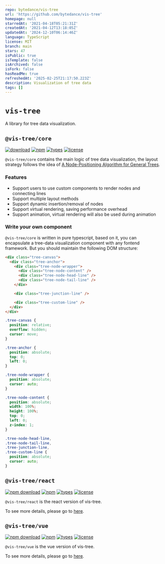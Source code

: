 ```yaml
---
repo: bytedance/vis-tree
url: 'https://github.com/bytedance/vis-tree'
homepage: null
starredAt: '2021-04-18T05:21:31Z'
createdAt: '2021-04-12T13:18:05Z'
updatedAt: '2024-12-10T06:14:46Z'
language: TypeScript
license: MIT
branch: main
stars: 47
isPublic: true
isTemplate: false
isArchived: false
isFork: false
hasReadMe: true
refreshedAt: '2025-02-25T21:17:50.223Z'
description: Visualization of tree data
tags: []
---
```


# `vis-tree`

A library for tree data visualization.

## `@vis-tree/core`

[![download](https://img.shields.io/npm/dt/@vis-tree/core)](https://www.npmjs.com/package/@vis-tree/core) [![npm](https://img.shields.io/npm/v/@vis-tree/core?color=blue)](https://www.npmjs.com/package/@vis-tree/core) [![types](https://img.shields.io/badge/types-typescript-blue)](https://www.npmjs.com/package/@vis-tree/core) [![license](https://img.shields.io/github/license/bytedance/vis-tree?color=blue)](https://github.com/bytedance/vis-tree/blob/main/LICENSE)

`@vis-tree/core` contains the main logic of tree data visualization, the layout strategy follows the idea of [A Node-Positioning Algorithm for General Trees](http://www.cs.unc.edu/techreports/89-034.pdf).

### Features

- Support users to use custom components to render nodes and connecting lines
- Support multiple layout methods
- Support dynamic insertion/removal of nodes
- Support virtual rendering, saving performance overhead
- Support animation, virtual rendering will also be used during animation

### Write your own component

`@vis-tree/core` is written in pure typescript, based on it, you can encapsulate a tree-data visualization component with any fontend framework. But you should maintain the following DOM structure:

```html
<div class="tree-canvas">
  <div class="tree-anchor">
    <div class="tree-node-wrapper">
      <div class="tree-node-content" />
      <div class="tree-node-head-line" />
      <div class="tree-node-tail-line" />
    </div>

    <div class="tree-junction-line" />

    <div class="tree-custom-line" />
  </div>
</div>
```

```css
.tree-canvas {
  position: relative;
  overflow: hidden;
  cursor: move;
}

.tree-anchor {
  position: absolute;
  top: 0;
  left: 0;
}

.tree-node-wrapper {
  position: absolute;
  cursor: auto;
}

.tree-node-content {
  position: absolute;
  width: 100%;
  height: 100%;
  top: 0;
  left: 0;
  z-index: 1;
}

.tree-node-head-line,
.tree-node-tail-line,
.tree-junction-line,
.tree-custom-line {
  position: absolute;
  cursor: auto;
}
```

## `@vis-tree/react`

[![npm download](https://img.shields.io/npm/dt/@vis-tree/react)](https://www.npmjs.com/package/@vis-tree/react) [![npm](https://img.shields.io/npm/v/@vis-tree/react?color=blue)](https://www.npmjs.com/package/@vis-tree/react) [![types](https://img.shields.io/badge/types-typescript-blue)](https://www.npmjs.com/package/@vis-tree/react) [![license](https://img.shields.io/github/license/bytedance/vis-tree?color=blue)](https://github.com/bytedance/vis-tree/blob/main/LICENSE)

`@vis-tree/react` is the react version of vis-tree.

To see more details, please go to [here](https://aadonkeyz.github.io/vis-tree-react/).

## `@vis-tree/vue`

[![npm download](https://img.shields.io/npm/dt/@vis-tree/vue)](https://www.npmjs.com/package/@vis-tree/vue) [![npm](https://img.shields.io/npm/v/@vis-tree/vue?color=blue)](https://www.npmjs.com/package/@vis-tree/vue) [![types](https://img.shields.io/badge/types-typescript-blue)](https://www.npmjs.com/package/@vis-tree/vue) [![license](https://img.shields.io/github/license/bytedance/vis-tree?color=blue)](https://github.com/bytedance/vis-tree/blob/main/LICENSE)

`@vis-tree/vue` is the vue version of vis-tree.

To see more details, please go to [here](https://aadonkeyz.github.io/vis-tree-vue/Introduction.html).
